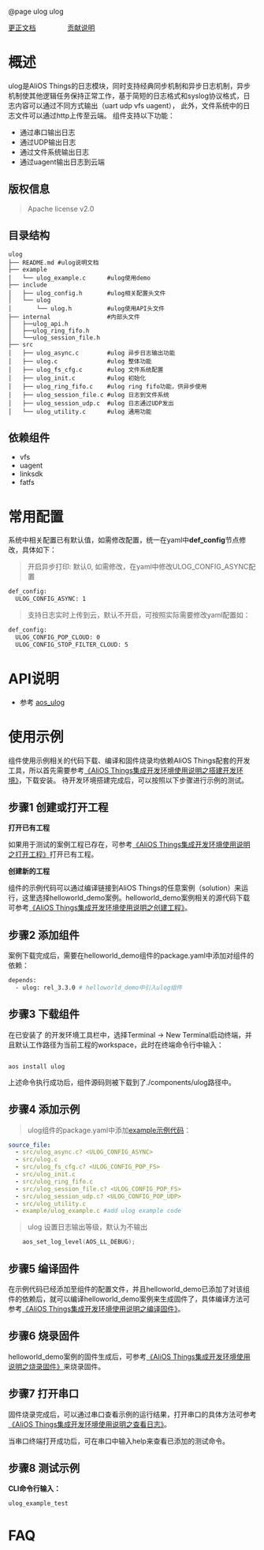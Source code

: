 @page ulog ulog

[更正文档](https://gitee.com/alios-things/ulog/edit/rel_3.3.0/README.md) &emsp;&emsp;&emsp;&emsp; [贡献说明](https://help.aliyun.com/document_detail/302301.html)

# 概述

ulog是AliOS Things的日志模块，同时支持经典同步机制和异步日志机制，异步机制使其他逻辑任务保持正常工作，基于简短的日志格式和syslog协议格式，日志内容可以通过不同方式输出（uart udp vfs uagent）， 此外，文件系统中的日志文件可以通过http上传至云端。
组件支持以下功能：
- 通过串口输出日志
- 通过UDP输出日志
- 通过文件系统输出日志
- 通过uagent输出日志到云端


## 版权信息
> Apache license v2.0

## 目录结构
```tree
ulog
├── README.md #ulog说明文档
├── example
│   └── ulog_example.c      #ulog使用demo
├── include
│   ├── ulog_config.h       #ulog相关配置头文件
│   └── ulog
│       └── ulog.h          #ulog使用API头文件
├── internal                #内部头文件
│   ├──ulog_api.h
│   ├──ulog_ring_fifo.h
│   └──ulog_session_file.h
├── src
│   ├── ulog_async.c        #ulog 异步日志输出功能
│   ├── ulog.c              #ulog 整体功能
│   ├── ulog_fs_cfg.c       #ulog 文件系统配置
│   ├── ulog_init.c         #ulog 初始化
│   ├── ulog_ring_fifo.c    #ulog ring fifo功能，供异步使用
│   ├── ulog_session_file.c #ulog 日志到文件系统
│   ├── ulog_session_udp.c  #ulog 日志通过UDP发出
│   └── ulog_utility.c      #ulog 通用功能
```

## 依赖组件
* vfs
* uagent
* linksdk
* fatfs

# 常用配置
系统中相关配置已有默认值，如需修改配置，统一在yaml中**def_config**节点修改，具体如下：
> 开启异步打印: 默认0, 如需修改，在yaml中修改ULOG_CONFIG_ASYNC配置
```sh
def_config:
  ULOG_CONFIG_ASYNC: 1
```
> 支持日志实时上传到云，默认不开启，可按照实际需要修改yaml配置如：
```sh
def_config:
  ULOG_CONFIG_POP_CLOUD: 0
  ULOG_CONFIG_STOP_FILTER_CLOUD: 5
```


# API说明

- 参考 [aos_ulog](https://g.alicdn.com/alios-things-3.3/doc/group__aos__ulog.html)

# 使用示例
组件使用示例相关的代码下载、编译和固件烧录均依赖AliOS Things配套的开发工具，所以首先需要参考[《AliOS Things集成开发环境使用说明之搭建开发环境》](https://help.aliyun.com/document_detail/302378.html)，下载安装。
待开发环境搭建完成后，可以按照以下步骤进行示例的测试。

## 步骤1 创建或打开工程

**打开已有工程**

如果用于测试的案例工程已存在，可参考[《AliOS Things集成开发环境使用说明之打开工程》](https://help.aliyun.com/document_detail/302381.html)打开已有工程。

**创建新的工程**

组件的示例代码可以通过编译链接到AliOS Things的任意案例（solution）来运行，这里选择helloworld_demo案例。helloworld_demo案例相关的源代码下载可参考[《AliOS Things集成开发环境使用说明之创建工程》](https://help.aliyun.com/document_detail/302379.html)。

## 步骤2 添加组件

案例下载完成后，需要在helloworld_demo组件的package.yaml中添加对组件的依赖：

```sh
depends:
  - ulog: rel_3.3.0 # helloworld_demo中引入ulog组件
```

## 步骤3 下载组件

在已安装了  的开发环境工具栏中，选择Terminal -> New Terminal启动终端，并且默认工作路径为当前工程的workspace，此时在终端命令行中输入：

```shell

aos install ulog

```

上述命令执行成功后，组件源码则被下载到了./components/ulog路径中。

## 步骤4 添加示例

> ulog组件的package.yaml中添加[example示例代码](https://gitee.com/alios-things/ulog/tree/rel_3.3.0/example)：

```yaml
source_file:
  - src/ulog_async.c? <ULOG_CONFIG_ASYNC>
  - src/ulog.c
  - src/ulog_fs_cfg.c? <ULOG_CONFIG_POP_FS>
  - src/ulog_init.c
  - src/ulog_ring_fifo.c
  - src/ulog_session_file.c? <ULOG_CONFIG_POP_FS>
  - src/ulog_session_udp.c? <ULOG_CONFIG_POP_UDP>
  - src/ulog_utility.c
  - example/ulog_example.c #add ulog example code
```
> ulog 设置日志输出等级，默认为不输出

```c
    aos_set_log_level(AOS_LL_DEBUG);
```

## 步骤5 编译固件

在示例代码已经添加至组件的配置文件，并且helloworld_demo已添加了对该组件的依赖后，就可以编译helloworld_demo案例来生成固件了，具体编译方法可参考[《AliOS Things集成开发环境使用说明之编译固件》](https://help.aliyun.com/document_detail/302384.html)。

## 步骤6 烧录固件

helloworld_demo案例的固件生成后，可参考[《AliOS Things集成开发环境使用说明之烧录固件》](https://help.aliyun.com/document_detail/302383.html)来烧录固件。

## 步骤7 打开串口

固件烧录完成后，可以通过串口查看示例的运行结果，打开串口的具体方法可参考[《AliOS Things集成开发环境使用说明之查看日志》](https://help.aliyun.com/document_detail/302382.html)。

当串口终端打开成功后，可在串口中输入help来查看已添加的测试命令。

## 步骤8 测试示例


**CLI命令行输入：**
```sh
ulog_example_test
```
# FAQ
